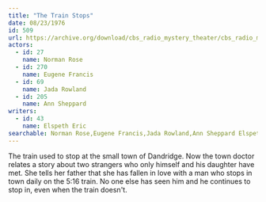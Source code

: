 ```yaml
---
title: "The Train Stops"
date: 08/23/1976
id: 509
url: https://archive.org/download/cbs_radio_mystery_theater/cbs_radio_mystery_theater-0501-0550.zip/cbs_radio_mystery_theater-0501-0550%2Fcbsrmt_0509_the_train_stops.mp3
actors:  
  - id: 27
    name: Norman Rose  
  - id: 270
    name: Eugene Francis  
  - id: 69
    name: Jada Rowland  
  - id: 205
    name: Ann Sheppard
writers:  
  - id: 43
    name: Elspeth Eric
searchable: Norman Rose,Eugene Francis,Jada Rowland,Ann Sheppard Elspeth Eric
---
```

The train used to stop at the small town of Dandridge. Now the town doctor relates a story about two strangers who only himself and his daughter have met. She tells her father that she has fallen in love with a man who stops in town daily on the 5:16 train. No one else has seen him and he continues to stop in, even when the train doesn't.